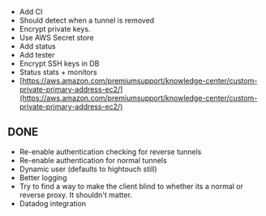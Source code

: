 - Add CI
- Should detect when a tunnel is removed
- Encrypt private keys.
- Use AWS Secret store
- Add status
- Add tester
- Encrypt SSH keys in DB
- Status stats + monitors
- [https://aws.amazon.com/premiumsupport/knowledge-center/custom-private-primary-address-ec2/](https://aws.amazon.com/premiumsupport/knowledge-center/custom-private-primary-address-ec2/)

## DONE
- Re-enable authentication checking for reverse tunnels
- Re-enable authentication for normal tunnels
- Dynamic user (defaults to hightouch still)
- Better logging
- Try to find a way to make the client blind to whether its a normal or reverse proxy. It shouldn't matter.
- Datadog integration
